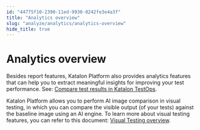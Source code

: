 ```yaml
---
id: "44775f10-2390-11ed-9930-0242fe3e4a3f"
title: "Analytics overview"
slug: "analyze/analytics/analytics-overview"
hide_title: true
---
```


# <a id="concept-8280" class="anchor_top_offset"/><a id="ariaid-title1" class="anchor_top_offset"/>Analytics overview

<p xmlns="http://www.w3.org/1999/xhtml" className="p">Besides report features,  <span className="ph">Katalon Platform</span> also provides analytics features that can help you to extract meaningful insights  for improving your test performance. See: <a className="xref" href="/analyze/analytics/compare-test-results-in-katalon-testops">Compare test results in <span className="ph">Katalon TestOps</span></a>.</p> 
<p xmlns="http://www.w3.org/1999/xhtml" className="p"><span className="ph">Katalon Platform</span> allows you to perform AI image comparison in visual testing, in which you can compare the visible output (of your tests) against the baseline image using an AI engine. To learn more about visual testing features, you can refer to this document: <a className="xref" href="/analyze/analytics/visual-testing/visual-testing-overview">Visual Testing overview</a>.</p> 
